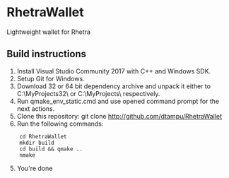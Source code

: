 # RhetraWallet
Lightweight wallet for Rhetra

## Build instructions
1. Install Visual Studio Community 2017 with C++ and Windows SDK.
2. Setup Git for Windows.
2. Download 32 or 64 bit dependency archive and unpack it either to C:\MyProjects32\ or C:\MyProjects\ respectively.
3. Run qmake_env_static.cmd and use opened command prompt for the next actions.
3. Clone this repository:
    git clone http://github.com/dtampu/RhetraWallet
4. Run the following commands:
```
    cd RhetraWallet
    mkdir build
    cd build && qmake ..
    nmake
```    
5. You're done

